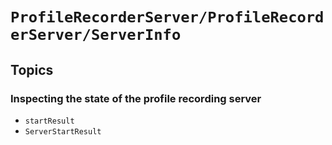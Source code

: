 # ``ProfileRecorderServer/ProfileRecorderServer/ServerInfo``

## Topics

### Inspecting the state of the profile recording server

- ``startResult``
- ``ServerStartResult``
